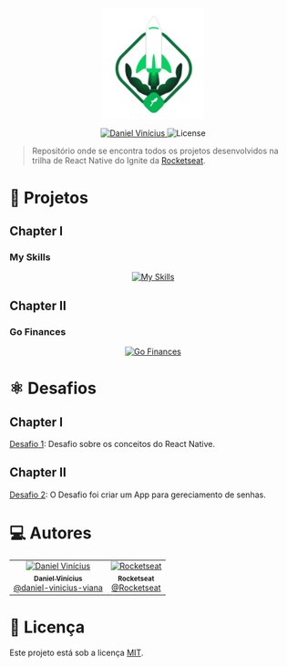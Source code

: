 <p align="center">
   <img src="https://raw.githubusercontent.com/tavareshenrique/ignite-reactjs/a11afefe824866f24dd3f9e1cc6e6e9530376ad1/%40assets/img/logo.svg" alt="Ignite" width="180"/>
</p>

<p align="center">
   <a href="https://www.linkedin.com/in/daniel-vinicius-viana/">
      <img alt="Daniel Vinícius" src="https://img.shields.io/badge/-Daniel Vinícius-01B755?style=flat&logo=Linkedin&logoColor=white" />
   </a>

  <img alt="License" src="https://img.shields.io/badge/license-MIT-01B755">
</p>

> Repositório onde se encontra todos os projetos desenvolvidos na trilha de React Native do Ignite da [Rocketseat](https://github.com/Rocketseat).

# :rocket: Projetos

## Chapter I

### My Skills

<p align="center">
  <a href="https://github.com/Daniel-Vinicius/Ignite-React-Native/tree/main/01_myskills">
     <img src="https://svgshare.com/i/_KC.svg" alt="My Skills" width="280"/>
   </a>
</p>

## Chapter II

### Go Finances

<p align="center">
  <a href="https://github.com/Daniel-Vinicius/Ignite-React-Native/tree/main/02_gofinances">
     <img src="https://svgshare.com/i/_Kt.svg" alt="Go Finances" width="280"/>
   </a>
</p>

# :atom_symbol: Desafios

## Chapter I

[Desafio 1](https://github.com/Daniel-Vinicius/Todo-Mobile): Desafio sobre os conceitos do React Native.

## Chapter II

[Desafio 2](https://github.com/Daniel-Vinicius/Savepass): O Desafio foi criar um App para gereciamento de senhas.


# :computer: Autores

<table>
  <tr>
    <td align="center">
      <a href="http://github.com/Daniel-Vinicius/">
        <img src="https://avatars.githubusercontent.com/u/66279500?s=96&v=4" width="100px;" alt="Daniel Vinícius"/>
        <br />
        <sub>
          <b>Daniel Vinícius</b>
        </sub>
       </a>
       <br />
       <a href="https://www.linkedin.com/in/daniel-vinicius-viana/" title="Linkedin">@daniel-vinicius-viana</a>
    </td>
    <td align="center">
      <a href="http://github.com/Rocketseat/">
        <img src="https://avatars0.githubusercontent.com/u/28929274?s=200&v=4" width="100px;" alt="Rocketseat"/>
        <br />
        <sub>
          <b>Rocketseat</b>
        </sub>
       </a>
       <br />
       <a href="https://github.com/Rocketseat" title="Linkedin">@Rocketseat</a>
    </td>
  </tr>
</table>

# :closed_book: Licença

Este projeto está sob a licença [MIT](./LICENSE).
